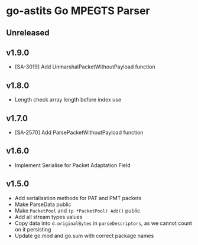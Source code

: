 # go-astits Go MPEGTS Parser

## Unreleased

## v1.9.0
 - [SA-3019] Add UnmarshalPacketWithoutPayload function

## v1.8.0
 - Length check array length before index use

## v1.7.0
 - [SA-2570] Add ParsePacketWithoutPayload function

## v1.6.0 
 - Implement Serialise for Packet Adaptation Field

## v1.5.0
 - Add serialisation methods for PAT and PMT packets
 - Make ParseData public
 - Make `PacketPool` and `(p *PacketPool) Add()` public
 - Add all stream types values
 - Copy data into `d.originalBytes` in `parseDescriptors`, as we cannot count on it persisting
 - Update go.mod and go.sum with correct package names
